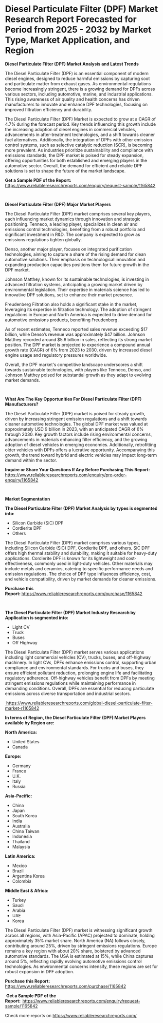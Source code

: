 <p><h1>Diesel Particulate Filter (DPF) Market Research Report Forecasted for Period from 2025 -  2032 by Market Type, Market Application, and Region</h1></p><p><strong>Diesel Particulate Filter (DPF) Market Analysis and Latest Trends</strong></p>
<p><p>The Diesel Particulate Filter (DPF) is an essential component of modern diesel engines, designed to reduce harmful emissions by capturing soot and particulate matter from exhaust gases. As environmental regulations become increasingly stringent, there is a growing demand for DPFs across various sectors, including automotive, marine, and industrial applications. This rising awareness of air quality and health concerns has driven manufacturers to innovate and enhance DPF technologies, focusing on improved filtration efficiency and durability.</p><p>The Diesel Particulate Filter (DPF) Market is expected to grow at a CAGR of 4.7% during the forecast period. Key trends influencing this growth include the increasing adoption of diesel engines in commercial vehicles, advancements in after-treatment technologies, and a shift towards cleaner fuel alternatives. Additionally, the integration of DPFs with other emission control systems, such as selective catalytic reduction (SCR), is becoming more prevalent. As industries prioritize sustainability and compliance with emissions standards, the DPF market is poised for steady expansion, offering opportunities for both established and emerging players in the automotive sector. Overall, the demand for efficient and reliable DPF solutions is set to shape the future of the market landscape.</p></p>
<p><strong>Get a Sample PDF of the Report:&nbsp;</strong> <a href="https://www.reliableresearchreports.com/enquiry/request-sample/1165842?utm_campaign=3358&utm_medium=2&utm_source=Github&utm_content=ia&utm_term=30032025&utm_id=diesel-particulate-filter-dpf">https://www.reliableresearchreports.com/enquiry/request-sample/1165842</a></p>
<p>&nbsp;</p>
<p><strong>Diesel Particulate Filter (DPF) Major Market Players</strong></p>
<p><p>The Diesel Particulate Filter (DPF) market comprises several key players, each influencing market dynamics through innovation and strategic positioning. Tenneco, a leading player, specializes in clean air and emissions control technologies, benefiting from a robust portfolio and significant investment in R&D. The company is expected to grow as emissions regulations tighten globally.</p><p>Denso, another major player, focuses on integrated purification technologies, aiming to capture a share of the rising demand for clean automotive solutions. Their emphasis on technological innovation and expanding production capacities positions them for future growth in the DPF market. </p><p>Johnson Matthey, known for its sustainable technologies, is investing in advanced filtration systems, anticipating a growing market driven by environmental legislation. Their expertise in materials science has led to innovative DPF solutions, set to enhance their market presence.</p><p>Freudenberg Filtration also holds a significant stake in the market, leveraging its expertise in filtration technology. The adoption of stringent regulations in Europe and North America is expected to drive demand for automotive emissions products, benefiting Freudenberg.</p><p>As of recent estimates, Tenneco reported sales revenue exceeding $17 billion, while Denso’s revenue was approximately $47 billion. Johnson Matthey recorded around $5.6 billion in sales, reflecting its strong market position. The DPF market is projected to experience a compound annual growth rate (CAGR) of 6% from 2023 to 2030, driven by increased diesel engine usage and regulatory pressures worldwide. </p><p>Overall, the DPF market's competitive landscape underscores a shift towards sustainable technologies, with players like Tenneco, Denso, and Johnson Matthey poised for substantial growth as they adapt to evolving market demands.</p></p>
<p>&nbsp;</p>
<p><strong>What Are The Key Opportunities For Diesel Particulate Filter (DPF) Manufacturers?</strong></p>
<p><p>The Diesel Particulate Filter (DPF) market is poised for steady growth, driven by increasing stringent emission regulations and a shift towards cleaner automotive technologies. The global DPF market was valued at approximately USD 9 billion in 2023, with an anticipated CAGR of 6% through 2030. Key growth factors include rising environmental concerns, advancements in materials enhancing filter efficiency, and the growing adoption of diesel vehicles in emerging economies. Additionally, retrofitting older vehicles with DPFs offers a lucrative opportunity. Accompanying this growth, the trend toward hybrid and electric vehicles may impact long-term demand within the sector.</p></p>
<p><strong>Inquire or Share Your Questions If Any Before Purchasing This Report:</strong> <a href="https://www.reliableresearchreports.com/enquiry/pre-order-enquiry/1165842?utm_campaign=3358&utm_medium=2&utm_source=Github&utm_content=ia&utm_term=30032025&utm_id=diesel-particulate-filter-dpf">https://www.reliableresearchreports.com/enquiry/pre-order-enquiry/1165842</a></p>
<p>&nbsp;</p>
<p><strong>Market Segmentation</strong></p>
<p><strong>The Diesel Particulate Filter (DPF) Market Analysis by types is segmented into:</strong></p>
<p><ul><li>Silicon Carbide (SiC) DPF</li><li>Cordierite DPF</li><li>Others</li></ul></p>
<p><p>The Diesel Particulate Filter (DPF) market comprises various types, including Silicon Carbide (SiC) DPF, Cordierite DPF, and others. SiC DPF offers high thermal stability and durability, making it suitable for heavy-duty applications. Cordierite DPF is known for its lightweight and cost-effectiveness, commonly used in light-duty vehicles. Other materials may include metals and ceramics, catering to specific performance needs and emission regulations. The choice of DPF type influences efficiency, cost, and vehicle compatibility, driven by market demands for cleaner emissions.</p></p>
<p><strong>Purchase this Report:&nbsp;</strong><a href="https://www.reliableresearchreports.com/purchase/1165842?utm_campaign=3358&utm_medium=2&utm_source=Github&utm_content=ia&utm_term=30032025&utm_id=diesel-particulate-filter-dpf">https://www.reliableresearchreports.com/purchase/1165842</a></p>
<p>&nbsp;</p>
<p><strong>The Diesel Particulate Filter (DPF) Market Industry Research by Application is segmented into:</strong></p>
<p><ul><li>Light CV</li><li>Truck</li><li>Buses</li><li>Off Highway</li></ul></p>
<p><p>The Diesel Particulate Filter (DPF) market serves various applications including light commercial vehicles (CV), trucks, buses, and off-highway machinery. In light CVs, DPFs enhance emissions control, supporting urban compliance and environmental standards. For trucks and buses, they ensure efficient pollutant reduction, prolonging engine life and facilitating regulatory adherence. Off-highway vehicles benefit from DPFs by meeting stringent emissions regulations while maintaining performance in demanding conditions. Overall, DPFs are essential for reducing particulate emissions across diverse transportation and industrial sectors.</p></p>
<p><a href="https://www.reliableresearchreports.com/global-diesel-particulate-filter-market-r1165842?utm_campaign=3358&utm_medium=2&utm_source=Github&utm_content=ia&utm_term=30032025&utm_id=diesel-particulate-filter-dpf">&nbsp;https://www.reliableresearchreports.com/global-diesel-particulate-filter-market-r1165842</a></p>
<p><strong>In terms of Region, the Diesel Particulate Filter (DPF) Market Players available by Region are:</strong></p>
<p>
    <p> <strong> North America: </strong>
        <ul>
            <li>United States</li>
            <li>Canada</li>
        </ul>
        </p> 
    <p> <strong> Europe: </strong>
        <ul>
            <li>Germany</li>
            <li>France</li>
            <li>U.K.</li>
            <li>Italy</li>
            <li>Russia</li>
        </ul>
        </p> 
    <p> <strong> Asia-Pacific: </strong>
        <ul>
            <li>China</li>
            <li>Japan</li>
            <li>South Korea</li>
            <li>India</li>
            <li>Australia</li>
            <li>China Taiwan</li>
            <li>Indonesia</li>
            <li>Thailand</li>
            <li>Malaysia</li>
        </ul>
        </p> 
    <p> <strong> Latin America: </strong>
        <ul>
            <li>Mexico</li>
            <li>Brazil</li>
            <li>Argentina Korea</li>
            <li>Colombia</li>
        </ul>
        </p> 
    <p> <strong> Middle East & Africa: </strong>
        <ul>
            <li>Turkey</li>
            <li>Saudi</li>
            <li>Arabia</li>
            <li>UAE</li>
            <li>Korea</li>
        </ul>
    </p>
    </p>
<p><p>The Diesel Particulate Filter (DPF) market is witnessing significant growth across all regions, with Asia-Pacific (APAC) projected to dominate, holding approximately 35% market share. North America (NA) follows closely, contributing around 25%, driven by stringent emissions regulations. Europe remains a key region with about 20% share, bolstered by advanced automotive standards. The USA is estimated at 15%, while China captures around 5%, reflecting rapidly evolving automotive emissions control technologies. As environmental concerns intensify, these regions are set for robust expansion in DPF adoption.</p></p>
<p><strong>Purchase this Report: </strong><a href="https://www.reliableresearchreports.com/purchase/1165842?utm_campaign=3358&utm_medium=2&utm_source=Github&utm_content=ia&utm_term=30032025&utm_id=diesel-particulate-filter-dpf">https://www.reliableresearchreports.com/purchase/1165842</a></p>
<p>&nbsp;<strong>Get a Sample PDF of the Report:&nbsp;&nbsp;</strong><a href="https://www.reliableresearchreports.com/enquiry/request-sample/1165842?utm_campaign=3358&utm_medium=2&utm_source=Github&utm_content=ia&utm_term=30032025&utm_id=diesel-particulate-filter-dpf">https://www.reliableresearchreports.com/enquiry/request-sample/1165842</a></p>
<p><strong></strong></p>
<p>Check more reports on <a href="https://www.reliableresearchreports.com/?utm_campaign=3358&utm_medium=2&utm_source=Github&utm_content=ia&utm_term=30032025&utm_id=diesel-particulate-filter-dpf">https://www.reliableresearchreports.com/</a></p>